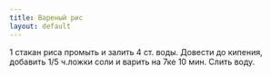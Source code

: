 ```yaml
---
title: Вареный рис
layout: default
---
```

1 стакан риса промыть и залить 4 ст. воды.
Довести до кипения, добавить 1/5 ч.ложки соли и
варить на 7ке 10 мин. Слить воду.
